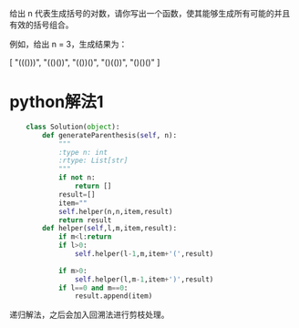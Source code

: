 给出 n 代表生成括号的对数，请你写出一个函数，使其能够生成所有可能的并且有效的括号组合。

例如，给出 n = 3，生成结果为：

[
  "((()))",
  "(()())",
  "(())()",
  "()(())",
  "()()()"
]


# python解法1

```Python
	class Solution(object):
	    def generateParenthesis(self, n):
	        """
	        :type n: int
	        :rtype: List[str]
	        """
	        if not n:
	            return []
	        result=[]
	        item=""
	        self.helper(n,n,item,result)
	        return result
	    def helper(self,l,m,item,result):
	        if m<l:return 
	        if l>0:
	            self.helper(l-1,m,item+'(',result)
	            
	        if m>0:
	            self.helper(l,m-1,item+')',result)
	        if l==0 and m==0:
	            result.append(item)
```

递归解法，之后会加入回溯法进行剪枝处理。